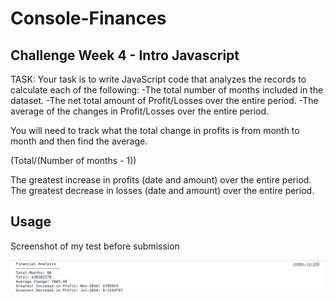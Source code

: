 # Console-Finances

## Challenge Week 4 - Intro Javascript

TASK:
Your task is to write JavaScript code that analyzes the records to calculate each of the following:
-The total number of months included in the dataset.
-The net total amount of Profit/Losses over the entire period.
-The average of the changes in Profit/Losses over the entire period.

You will need to track what the total change in profits is from month to month and then find the average.

(Total/(Number of months - 1))

The greatest increase in profits (date and amount) over the entire period.
The greatest decrease in losses (date and amount) over the entire period.


## Usage

Screenshot of my test before submission

![alt text](assets/Screenshot.png)




